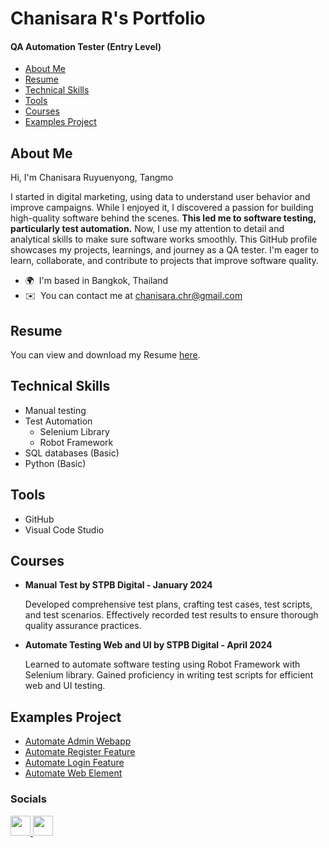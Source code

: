 # Chanisara R's Portfolio
#### QA Automation Tester (Entry Level)

 - [About Me](https://github.com/Chanisara-chr/Chanisara-chr/tree/main?tab=readme-ov-file#about-me)
 - [Resume](https://github.com/Chanisara-chr/Chanisara-chr/tree/main?tab=readme-ov-file#resume)
 - [Technical Skills](https://github.com/Chanisara-chr/Chanisara-chr/tree/main?tab=readme-ov-file#technical-skills)
 - [Tools](https://github.com/Chanisara-chr/Chanisara-chr/tree/main?tab=readme-ov-file#tools)
 - [Courses](https://github.com/Chanisara-chr/Chanisara-chr/tree/main?tab=readme-ov-file#courses)
 - [Examples Project](https://github.com/Chanisara-chr/Chanisara-chr/tree/main?tab=readme-ov-file#courses)

## About Me

Hi, I'm Chanisara Ruyuenyong, Tangmo


I started in digital marketing, using data to understand user behavior and improve campaigns. While I enjoyed it, I discovered a passion for building high-quality software behind the scenes. **This led me to software testing, particularly test automation.** Now, I use my attention to detail and analytical skills to make sure software works smoothly. This GitHub profile showcases my projects, learnings, and journey as a QA tester. I'm eager to learn, collaborate, and contribute to projects that improve software quality.

* 🌍  I'm based in Bangkok, Thailand
* ✉️  You can contact me at [chanisara.chr@gmail.com](mailto:chanisara.chr@gmail.com)

## Resume

You can view and download my Resume [here](https://drive.google.com/file/d/10XCXGTQuZjBTh8d3QxIkVG-o3lTMbDqy/view?usp=sharing).

## Technical Skills
- Manual testing
- Test Automation
	- Selenium Library
	- Robot Framework
- SQL databases (Basic)
- Python (Basic)

## Tools
- GitHub
- Visual Code Studio

## Courses
- **Manual Test by STPB Digital - January 2024**

	Developed comprehensive test plans, crafting test cases, test scripts, and test scenarios. Effectively recorded test results to ensure thorough quality assurance practices.

- **Automate Testing Web and UI by STPB Digital - April 2024**

	Learned to automate software testing using Robot Framework with Selenium library. Gained proficiency in writing test scripts for efficient web and UI testing.

## Examples Project

- [Automate Admin Webapp](https://github.com/Chanisara-chr/Automate-admin-webapp)
- [Automate Register Feature](https://github.com/Chanisara-chr/Automate-register-feature)
- [Automate Login Feature](https://github.com/Chanisara-chr/Automate-login-feature)
- [Automate Web Element](https://github.com/Chanisara-chr/Automate-web-element)

### Socials

<p align="left"> <a href="https://www.github.com/Chanisara-chr" target="_blank" rel="noreferrer"> <picture> <source media="(prefers-color-scheme: dark)" srcset="https://raw.githubusercontent.com/danielcranney/readme-generator/main/public/icons/socials/github-dark.svg" /> <source media="(prefers-color-scheme: light)" srcset="https://raw.githubusercontent.com/danielcranney/readme-generator/main/public/icons/socials/github.svg" /> <img src="https://raw.githubusercontent.com/danielcranney/readme-generator/main/public/icons/socials/github.svg" width="32" height="32" /> </picture> </a> <a href="https://www.linkedin.com/in/chanisara-cr" target="_blank" rel="noreferrer"> <picture> <source media="(prefers-color-scheme: dark)" srcset="https://raw.githubusercontent.com/danielcranney/readme-generator/main/public/icons/socials/linkedin-dark.svg" /> <source media="(prefers-color-scheme: light)" srcset="https://raw.githubusercontent.com/danielcranney/readme-generator/main/public/icons/socials/linkedin.svg" /> <img src="https://raw.githubusercontent.com/danielcranney/readme-generator/main/public/icons/socials/linkedin.svg" width="32" height="32" /> </picture> </a></p>
